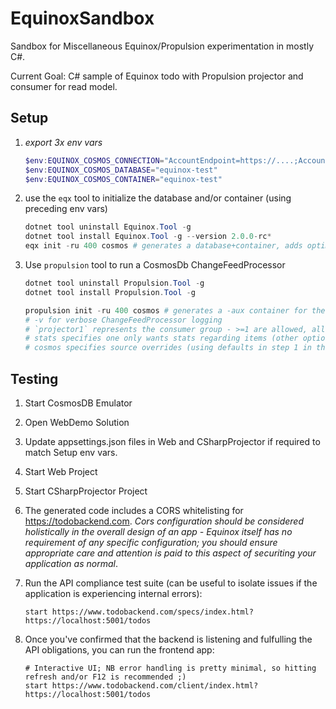 # EquinoxSandbox
Sandbox for Miscellaneous Equinox/Propulsion experimentation in mostly C#.

Current Goal: C# sample of Equinox todo with Propulsion projector and consumer for read model.

## Setup
1. *export 3x env vars*

    ```powershell
    $env:EQUINOX_COSMOS_CONNECTION="AccountEndpoint=https://....;AccountKey=....=;"
    $env:EQUINOX_COSMOS_DATABASE="equinox-test"
    $env:EQUINOX_COSMOS_CONTAINER="equinox-test"
    ```

2. use the `eqx` tool to initialize the database and/or container (using preceding env vars)

    ```powershell
    dotnet tool uninstall Equinox.Tool -g
    dotnet tool install Equinox.Tool -g --version 2.0.0-rc*
    eqx init -ru 400 cosmos # generates a database+container, adds optimized indexes
    ```
3. Use `propulsion` tool to run a CosmosDb ChangeFeedProcessor

    ```powershell
    dotnet tool uninstall Propulsion.Tool -g
    dotnet tool install Propulsion.Tool -g

    propulsion init -ru 400 cosmos # generates a -aux container for the ChangeFeedProcessor to maintain consumer group progress within
    # -v for verbose ChangeFeedProcessor logging
    # `projector1` represents the consumer group - >=1 are allowed, allowing multiple independent projections to run concurrently
    # stats specifies one only wants stats regarding items (other options include `kafka` to project to Kafka)
    # cosmos specifies source overrides (using defaults in step 1 in this instance)
    ```

## Testing

1) Start CosmosDB Emulator
2) Open WebDemo Solution
3) Update appsettings.json files in Web and CSharpProjector if required to match Setup env vars.
4) Start Web Project
5) Start CSharpProjector Project
6) The generated code includes a CORS whitelisting for https://todobackend.com. _Cors configuration should be considered holistically in the overall design of an app - Equinox itself has no requirement of any specific configuration; you should ensure appropriate care and attention is paid to this aspect of securiting your application as normal_.

7) Run the API compliance test suite (can be useful to isolate issues if the application is experiencing internal errors):

       start https://www.todobackend.com/specs/index.html?https://localhost:5001/todos
    
8) Once you've confirmed that the backend is listening and fulfulling the API obligations, you can run the frontend app:

       # Interactive UI; NB error handling is pretty minimal, so hitting refresh and/or F12 is recommended ;)
       start https://www.todobackend.com/client/index.html?https://localhost:5001/todos